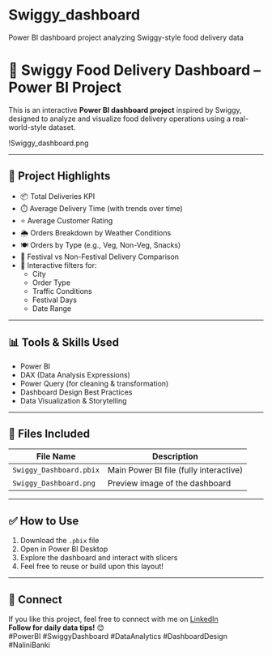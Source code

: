 # Swiggy_dashboard
Power BI dashboard project analyzing Swiggy-style food delivery data
# 🛵 Swiggy Food Delivery Dashboard – Power BI Project

This is an interactive **Power BI dashboard project** inspired by Swiggy, designed to analyze and visualize food delivery operations using a real-world-style dataset.

!Swiggy_dashboard.png

---

## 📌 Project Highlights

- 📦 Total Deliveries KPI
- ⏱️ Average Delivery Time (with trends over time)
- ⭐ Average Customer Rating
- 🌦️ Orders Breakdown by Weather Conditions
- 🍽️ Orders by Type (e.g., Veg, Non-Veg, Snacks)
- 📆 Festival vs Non-Festival Delivery Comparison
- 🧭 Interactive filters for:
  - City
  - Order Type
  - Traffic Conditions
  - Festival Days
  - Date Range

---

## 📊 Tools & Skills Used

- Power BI
- DAX (Data Analysis Expressions)
- Power Query (for cleaning & transformation)
- Dashboard Design Best Practices
- Data Visualization & Storytelling

---

## 📁 Files Included

| File Name               | Description                          |
|------------------------|--------------------------------------|
| `Swiggy_Dashboard.pbix` | Main Power BI file (fully interactive) |
| `Swiggy_Dashboard.png`  | Preview image of the dashboard        |

---

## ✅ How to Use

1. Download the `.pbix` file
2. Open in Power BI Desktop
3. Explore the dashboard and interact with slicers
4. Feel free to reuse or build upon this layout!

---

## 🔗 Connect

If you like this project, feel free to connect with me on [LinkedIn](https://www.linkedin.com/in/nalini24/)  
**Follow for daily data tips!** 😊  
#PowerBI #SwiggyDashboard #DataAnalytics #DashboardDesign #NaliniBanki
